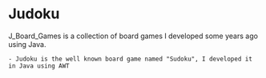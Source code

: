 # Judoku
J_Board_Games is a collection of board games I developed some years ago using Java.

    - Judoku is the well known board game named "Sudoku", I developed it in Java using AWT